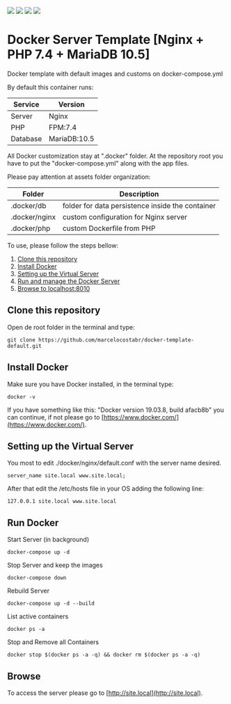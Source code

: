 ![](https://img.shields.io/github/issues/marcelocostabr/docker-template-default)
![](https://img.shields.io/github/forks/marcelocostabr/docker-template-default)
![](https://img.shields.io/github/stars/marcelocostabr/docker-template-default)
![](https://img.shields.io/github/license/marcelocostabr/docker-template-default)

# Docker Server Template [Nginx + PHP 7.4 + MariaDB 10.5]

Docker template with default images and customs on docker-compose.yml

By default this container runs:

| Service  | Version      |
|----------|--------------|
| Server   | Nginx        |
| PHP      | FPM:7.4      |
| Database | MariaDB:10.5 |

All Docker customization stay at ".docker" folder. At the repository root you have to put the "docker-compose.yml" along with the app files.

Please pay attention at assets folder organization:

| Folder        | Description        |
|---------------|--------------------|
| .docker/db    | folder for data persistence inside the container |
| .docker/nginx | custom configuration for Nginx server |
| .docker/php   | custom Dockerfile from PHP |

To use, please follow the steps bellow:

1) [Clone this repository](#clone-this-repository)
2) [Install Docker](#install-docker)
3) [Setting up the Virtual Server](#setting-up-the-virtual-server)
4) [Run and manage the Docker Server](#run-docker)
5) [Browse to localhost:8010](#browse)

## Clone this repository

Open de root folder in the terminal and type:

```
git clone https://github.com/marcelocostabr/docker-template-default.git
```

## Install Docker

Make sure you have Docker installed, in the terminal type:

```
docker -v
```

If you have something like this: "Docker version 19.03.8, build afacb8b" you can continue, if not please go to [https://www.docker.com/](https://www.docker.com/).

## Setting up the Virtual Server

You most to edit ./docker/nginx/default.conf with the server name desired.

```
server_name site.local www.site.local;
```
After that edit the /etc/hosts file in your OS adding the following line:

```
127.0.0.1 site.local www.site.local
```

## Run Docker

Start Server (in background)

```
docker-compose up -d
```

Stop Server and keep the images

```
docker-compose down
```

Rebuild Server

```
docker-compose up -d --build
```

List active containers

```
docker ps -a
```

Stop and Remove all Containers

```
docker stop $(docker ps -a -q) && docker rm $(docker ps -a -q)
```


## Browse

To access the server please go to [http://site.local](http://site.local).